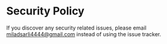 # Security Policy

If you discover any security related issues, please email miladsarli4444@gmail.com instead of using the issue tracker.
